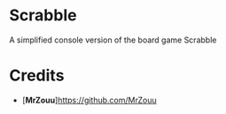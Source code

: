 # Scrabble
A simplified console version of the board game Scrabble

#  Credits
* [**MrZouu**]https://github.com/MrZouu
